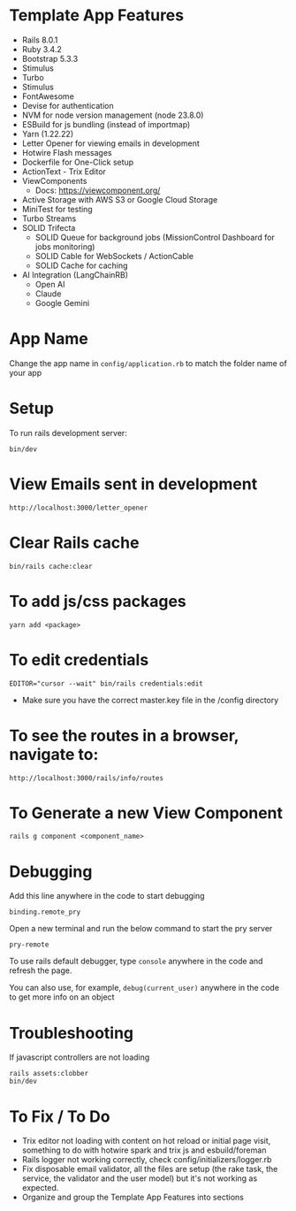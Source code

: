 # Template App Features
- Rails 8.0.1
- Ruby 3.4.2
- Bootstrap 5.3.3
- Stimulus
- Turbo
- Stimulus
- FontAwesome
- Devise for authentication
- NVM for node version management (node 23.8.0)
- ESBuild for js bundling (instead of importmap)
- Yarn (1.22.22)
- Letter Opener for viewing emails in development
- Hotwire Flash messages
- Dockerfile for One-Click setup 
- ActionText - Trix Editor
- ViewComponents
    - Docs: https://viewcomponent.org/
- Active Storage with AWS S3 or Google Cloud Storage 
- MiniTest for testing
- Turbo Streams 
- SOLID Trifecta 
    - SOLID Queue for background jobs (MissionControl Dashboard for jobs monitoring)
    - SOLID Cable for WebSockets / ActionCable 
    - SOLID Cache for caching
- AI Integration (LangChainRB)
    - Open AI
    - Claude
    - Google Gemini

# App Name
Change the app name in `config/application.rb` to match the folder name of your app

# Setup
To run rails development server:
```
bin/dev
```

# View Emails sent in development
```
http://localhost:3000/letter_opener
```

# Clear Rails cache
```
bin/rails cache:clear
```

# To add js/css packages
```
yarn add <package>
```

# To edit credentials
```
EDITOR="cursor --wait" bin/rails credentials:edit
```
* Make sure you have the correct master.key file in the /config directory

# To see the routes in a browser, navigate to:
```
http://localhost:3000/rails/info/routes
```

# To Generate a new View Component
```
rails g component <component_name>
```

# Debugging
Add this line anywhere in the code to start debugging
```
binding.remote_pry 
```

Open a new terminal and run the below command to start the pry server
```
pry-remote
```

To use rails default debugger, type `console` anywhere in the code and refresh the page.

You can also use, for example, `debug(current_user)` anywhere in the code to get more info on an object

# Troubleshooting
If javascript controllers are not loading
```
rails assets:clobber
bin/dev
```

# To Fix / To Do
* Trix editor not loading with content on hot reload or initial page visit, something to do with hotwire spark and trix js and esbuild/foreman
* Rails logger not working correctly, check config/initializers/logger.rb 
* Fix disposable email validator, all the files are setup (the rake task, the service, the validator and the user model) but it's not working as expected. 
* Organize and group the Template App Features into sections
